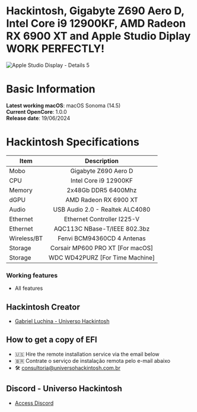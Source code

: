 # Hackintosh, Gigabyte Z690 Aero D, Intel Core i9 12900KF, AMD Radeon RX 6900 XT and Apple Studio Diplay WORK PERFECTLY!

![Apple Studio Display - Details 5](https://github.com/luchina-gabriel/EFI-GIGABYTE-Z690-AERO-D-CORE-i9-12900KF-RX-6900-XT-APPLE-STUDIO-DISPLAY-PUBLIC/assets/23700365/ce2c269d-e29a-482f-ae33-c7756e90ed6a)

# Basic Information

**Latest working macOS**: macOS Sonoma (14.5)
<br>
**Current OpenCore**: 1.0.0
<br>
**Release date**: 19/06/2024

# Hackintosh Specifications
|Item|Description|
|-|:-------:|
|Mobo|Gigabyte Z690 Aero D|
|CPU|Intel Core i9 12900KF|
|Memory|2x48Gb DDR5 6400Mhz|
|dGPU|AMD Radeon RX 6900 XT|
|Audio|USB Audio 2.0 - Realtek ALC4080|
|Ethernet|Ethernet Controller I225-V|
|Ethernet|AQC113C NBase-T/IEEE 802.3bz|
|Wireless/BT|Fenvi BCM94360CD 4 Antenas|
|Storage|Corsair MP600 PRO XT [For macOS]|
|Storage|WDC WD42PURZ [For Time Machine]|

### Working features
- All features

## Hackintosh Creator
- [Gabriel Luchina - Universo Hackintosh](https://luchina.com.br)

## How to get a copy of EFI
- 🇺🇸 Hire the remote installation service via the email below
- 🇧🇷 Contrate o serviço de instalação remota pelo e-mail abaixo
- 🛠️ [consultoria@universohackintosh.com.br](mailto:consultoria@universohackintosh.com.br)

## Discord - Universo Hackintosh
- [Access Discord](https://discord.universohackintosh.com.br)
